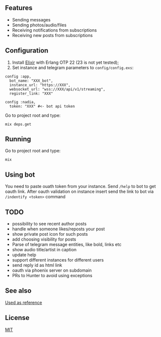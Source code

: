 ## Features
- Sending messages
- Sending photos/audio/files
- Receiving notifications from subscriptions
- Receiving new posts from subscriptions

## Configuration
1. Install [Elixir](https://elixir-lang.org/install.html) with Erlang OTP 22 (23 is not yet tested);
2. Set instance and telegram parameters to `config/config.exs`:
```
config :app,
  bot_name: "XXX_bot",
  instance_url: "https://XXX",
  websocket_url: "wss://XXX/api/v1/streaming",
  register_link: "XXX"

config :nadia,
  token: "XXX" #<- bot api token
```

Go to project root and type:
```
mix deps.get
```

## Running
Go to project root and type:
```
mix
```

## Using bot
You need to paste ouath token from your instance. Send `/help` to bot to get oauth link.
After oauth validation on instance insert send the link to bot via `/indentify <token>` command

## TODO
- possibility to see recent author posts
- handle when someone likes/reposts your post
- show private post icon for such posts
- add choosing visibility for posts
- Parse of telegram message entities, like bold, links etc
- show audio title/artist in caption
- update help
- support different instances for different users
- send reply id as html link
- oauth via phoenix server on subdomain
- PRs to Hunter to avoid using exceptions

## See also
[Used as reference](https://github.com/lubien/elixir-telegram-bot-boilerplate)

## License

[MIT](LICENSE.md)
